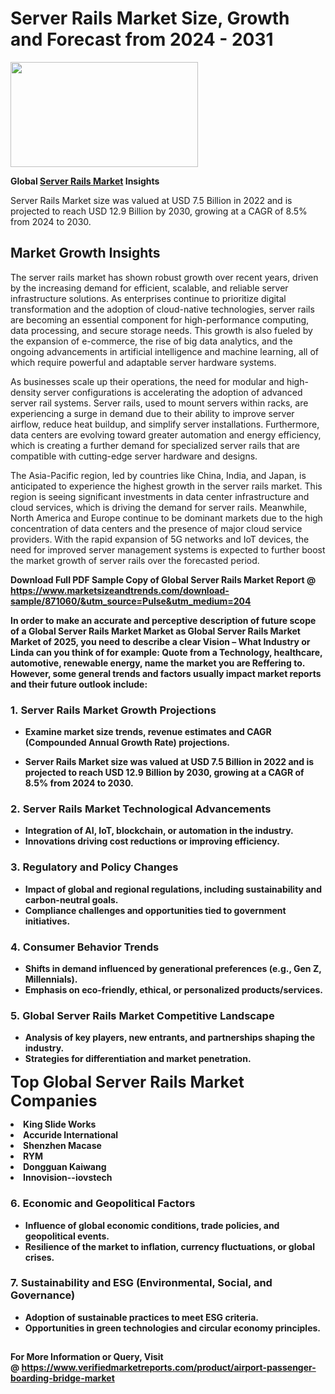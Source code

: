 <H1>Server Rails Market Size, Growth and Forecast from 2024 - 2031</H1><img class="aligncenter size-medium wp-image-584254" src="https://thirdeyenews.in/wp-content/uploads/2024/09/Global-Market-Research-300x168.jpeg" alt="" width="300" height="168" /><p><strong>Global&nbsp;<a href="https://www.marketsizeandtrends.com/download-sample/871060/&amp;utm_source=Pulse&amp;utm_medium=204">Server Rails Market</a> Insights</strong></p><p>Server Rails Market size was valued at USD 7.5 Billion in 2022 and is projected to reach USD 12.9 Billion by 2030, growing at a CAGR of 8.5% from 2024 to 2030.</p><p><h2>Market Growth Insights</h2> <p>The server rails market has shown robust growth over recent years, driven by the increasing demand for efficient, scalable, and reliable server infrastructure solutions. As enterprises continue to prioritize digital transformation and the adoption of cloud-native technologies, server rails are becoming an essential component for high-performance computing, data processing, and secure storage needs. This growth is also fueled by the expansion of e-commerce, the rise of big data analytics, and the ongoing advancements in artificial intelligence and machine learning, all of which require powerful and adaptable server hardware systems.</p> <p><strong></strong></p> <p>As businesses scale up their operations, the need for modular and high-density server configurations is accelerating the adoption of advanced server rail systems. Server rails, used to mount servers within racks, are experiencing a surge in demand due to their ability to improve server airflow, reduce heat buildup, and simplify server installations. Furthermore, data centers are evolving toward greater automation and energy efficiency, which is creating a further demand for specialized server rails that are compatible with cutting-edge server hardware and designs.</p> <p>The Asia-Pacific region, led by countries like China, India, and Japan, is anticipated to experience the highest growth in the server rails market. This region is seeing significant investments in data center infrastructure and cloud services, which is driving the demand for server rails. Meanwhile, North America and Europe continue to be dominant markets due to the high concentration of data centers and the presence of major cloud service providers. With the rapid expansion of 5G networks and IoT devices, the need for improved server management systems is expected to further boost the market growth of server rails over the forecasted period.</p> <p><strong></p><p><span class=""><strong>Download Full PDF Sample Copy of Global Server Rails Market Report</strong> @ <a href="https://www.marketsizeandtrends.com/download-sample/871060/&amp;utm_source=Pulse&amp;utm_medium=204" target="_blank">https://www.marketsizeandtrends.com/download-sample/871060/&amp;utm_source=Pulse&amp;utm_medium=204</a></span></p><p>In order to make an accurate and perceptive description of future scope of a Global&nbsp;Server Rails Market Market as Global&nbsp;Server Rails Market Market of 2025, you need to describe a clear Vision &ndash; What Industry or Linda can you think of for example: Quote from a Technology, healthcare, automotive, renewable energy, name the market you are Reffering to. However, some general trends and factors usually impact market reports and their future outlook include:</p><h3>1.&nbsp;<strong>Server Rails Market Growth Projections</strong></h3><ul><li>Examine market size trends, revenue estimates and CAGR (Compounded Annual Growth Rate) projections.</li><li><p>Server Rails Market size was valued at USD 7.5 Billion in 2022 and is projected to reach USD 12.9 Billion by 2030, growing at a CAGR of 8.5% from 2024 to 2030.</p></li></ul><h3>2.&nbsp;<strong>Server Rails Market Technological Advancements</strong></h3><ul><li>Integration of AI, IoT, blockchain, or automation in the industry.</li><li>Innovations driving cost reductions or improving efficiency.</li></ul><h3>3.&nbsp;<strong>Regulatory and Policy Changes</strong></h3><ul><li>Impact of global and regional regulations, including sustainability and carbon-neutral goals.</li><li>Compliance challenges and opportunities tied to government initiatives.</li></ul><h3>4.&nbsp;<strong>Consumer Behavior Trends</strong></h3><ul><li>Shifts in demand influenced by generational preferences (e.g., Gen Z, Millennials).</li><li>Emphasis on eco-friendly, ethical, or personalized products/services.</li></ul><h3>5.&nbsp;<strong>Global Server Rails Market Competitive Landscape</strong></h3><ul><li>Analysis of key players, new entrants, and partnerships shaping the industry.</li><li>Strategies for differentiation and market penetration.</li></ul><p data-pm-slice="1 1 []"><span style="color: inherit; font-family: inherit; font-size: 25px;">Top Global Server Rails Market Companies</span></p><div class="" data-test-id=""><p><li>King Slide Works</li><li> Accuride International</li><li> Shenzhen Macase</li><li> RYM</li><li> Dongguan Kaiwang</li><li> Innovision--iovstech</li></p></div><h3>6.&nbsp;<strong>Economic and Geopolitical Factors</strong></h3><ul><li>Influence of global economic conditions, trade policies, and geopolitical events.</li><li>Resilience of the market to inflation, currency fluctuations, or global crises.</li></ul><h3>7.&nbsp;<strong>Sustainability and ESG (Environmental, Social, and Governance)</strong></h3><ul><li>Adoption of sustainable practices to meet ESG criteria.</li><li>Opportunities in green technologies and circular economy principles.</li></ul><h2><strong style="font-size: 14px;">For More Information or Query, Visit @&nbsp;</strong><a style="background-color: #ffffff; font-size: 14px;" href="https://www.marketsizeandtrends.com/report/server-rails-market/" target="_blank">https://www.verifiedmarketreports.com/product/airport-passenger-boarding-bridge-market</a></h2>
